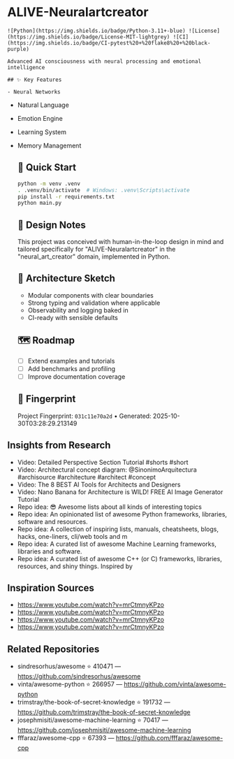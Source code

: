 # ALIVE-Neuralartcreator

    ![Python](https://img.shields.io/badge/Python-3.11+-blue) ![License](https://img.shields.io/badge/License-MIT-lightgrey) ![CI](https://img.shields.io/badge/CI-pytest%20+%20flake8%20+%20black-purple)

    Advanced AI consciousness with neural processing and emotional intelligence

    ## ✨ Key Features

    - Neural Networks
- Natural Language
- Emotion Engine
- Learning System
- Memory Management

    ## 🚀 Quick Start

    ```bash
    python -m venv .venv
    . .venv/bin/activate  # Windows: .venv\Scripts\activate
    pip install -r requirements.txt
    python main.py
    ```

    ## 🧠 Design Notes

    This project was conceived with human-in-the-loop design in mind and tailored specifically for "ALIVE-Neuralartcreator" in the "neural_art_creator" domain, implemented in Python.

    ## 📐 Architecture Sketch

    - Modular components with clear boundaries
    - Strong typing and validation where applicable
    - Observability and logging baked in
    - CI-ready with sensible defaults

    ## 🗺️ Roadmap

    - [ ] Extend examples and tutorials
    - [ ] Add benchmarks and profiling
    - [ ] Improve documentation coverage

    ## 🔎 Fingerprint

    Project Fingerprint: `031c11e70a2d` • Generated: 2025-10-30T03:28:29.213149
    

## Insights from Research

- Video: Detailed Perspective Section Tutorial #shorts #short
- Video: Architectural concept diagram: @SinonimoArquitectura #archisource #architecture #architect #concept
- Video: The 8 BEST AI Tools for Architects and Designers
- Video: Nano Banana for Architecture is WILD! FREE AI Image Generator Tutorial
- Repo idea: 😎 Awesome lists about all kinds of interesting topics
- Repo idea: An opinionated list of awesome Python frameworks, libraries, software and resources.
- Repo idea: A collection of inspiring lists, manuals, cheatsheets, blogs, hacks, one-liners, cli/web tools and m
- Repo idea: A curated list of awesome Machine Learning frameworks, libraries and software.
- Repo idea: A curated list of awesome C++ (or C) frameworks, libraries, resources, and shiny things. Inspired by


## Inspiration Sources

- https://www.youtube.com/watch?v=mrCtmnyKPzo
- https://www.youtube.com/watch?v=mrCtmnyKPzo
- https://www.youtube.com/watch?v=mrCtmnyKPzo
- https://www.youtube.com/watch?v=mrCtmnyKPzo


## Related Repositories

- sindresorhus/awesome ⭐ 410471 — https://github.com/sindresorhus/awesome
- vinta/awesome-python ⭐ 266957 — https://github.com/vinta/awesome-python
- trimstray/the-book-of-secret-knowledge ⭐ 191732 — https://github.com/trimstray/the-book-of-secret-knowledge
- josephmisiti/awesome-machine-learning ⭐ 70417 — https://github.com/josephmisiti/awesome-machine-learning
- fffaraz/awesome-cpp ⭐ 67393 — https://github.com/fffaraz/awesome-cpp

    